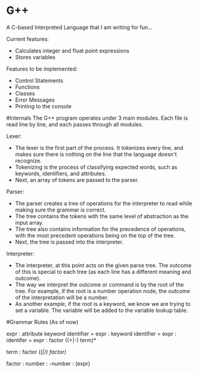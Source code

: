 # G++
A C-based Interpreted Language that I am writing for fun...

Current features:
  - Calculates integer and float point expressions
  - Stores variables

Features to be implemented:
  - Control Statements
  - Functions
  - Classes
  - Error Messages
  - Printing to the console

#Internals
The G++ program operates under 3 main modules. 
Each file is read line by line, and each passes through all modules.

Lexer:
  - The lexer is the first part of the process. It tokenizes every line, and makes sure there is nothing on the line that the language doesn't recognize. 
  - Tokenizing is the process of classifying expected words, such as keywords, identifiers, and attributes.
  -	Next, an array of tokens are passed to the parser.

Parser:
  - The parser creates a tree of operations for the interpreter to read while making sure the grammar is correct.
  - The tree contains the tokens with the same level of abstraction as the input array.
  - The tree also contains information for the precedence of operations, with the most precedent operations being on the top of the tree.
  - Next, the tree is passed into the interpreter.

Interpreter:
  - The interpreter, at this point acts on the given parse tree. The outcome of this is special to each tree (as each line has a different meaning and outcome).
  - The way we interpret the outcome or command is by the root of the tree. For example, if the root is a number operation node, the outcome of the interpretation will be a number.
  - As another example, if the root is a keyword, we know we are trying to set a variable. The variable will be added to the variable lookup table.

#Grammar Rules
(As of now)

expr	:	attribute keyword identifier = expr
		:	keyword identifier = expr
		: 	identifer = expr
		:	factor ((+|-) term)*

term	:	factor ((*|/) factor)*

factor 	:	number
		:	-number
		:	(expr)
